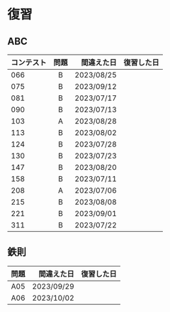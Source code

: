 # 復習

## ABC

| コンテスト | 問題 | 間違えた日 | 復習した日 |
| :--------- | :--: | ---------: | ---------: |
| 066        |  B   | 2023/08/25 |            |
| 075        |  B   | 2023/09/12 |            |× 
| 081        |  B   | 2023/07/17 |            |⚪︎2023/09/14
| 090        |  B   | 2023/07/13 |            |×
| 103        |  A   | 2023/08/28 |            |
| 113        |  B   | 2023/08/02 |            |
| 124        |  B   | 2023/07/28 |            |
| 130        |  B   | 2023/07/23 |            |⚪︎2023/09/14
| 147        |  B   | 2023/08/20 |            |
| 158        |  B   | 2023/07/11 |            |×
| 208        |  A   | 2023/07/06 |            |⚪︎2023/08/22
| 215        |  B   | 2023/08/08 |            |
| 221        |  B   | 2023/09/01 |            |
| 311        |  B   | 2023/07/22 |            |× 2023/09/13 

## 鉄則 

| 問題 | 間違えた日 | 復習した日 |
| --: | ---------: | ---------: |
| A05 | 2023/09/29 |            |
| A06 | 2023/10/02 |            |
